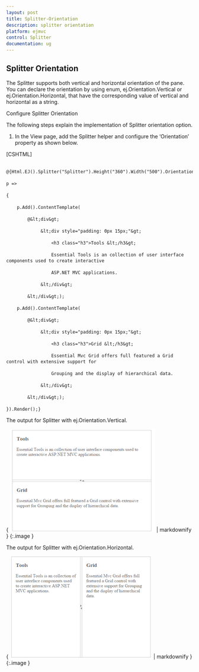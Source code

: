 ```yaml
---
layout: post
title: Splitter-Orientation
description: splitter orientation
platform: ejmvc
control: Splitter
documentation: ug
---
```


## Splitter Orientation

The Splitter supports both vertical and horizontal orientation of the pane. You can declare the orientation by using enum, ej.Orientation.Vertical or ej.Orientation.Horizontal, that have the corresponding value of vertical and horizontal as a string.

Configure Splitter Orientation

 The following steps explain the implementation of Splitter orientation option.

1. In the View page, add the Splitter helper and configure the ‘Orientation’ property as shown below.





[CSHTML]



        @{Html.EJ().Splitter("Splitter").Height("360").Width("500").Orientation(Orientation.Vertical).PaneProperties(

    p =>

    {

        p.Add().ContentTemplate(

            @&lt;div&gt;

                 &lt;div style="padding: 0px 15px;"&gt;

                     <h3 class="h3">Tools &lt;/h3&gt;

                     Essential Tools is an collection of user interface components used to create interactive

                     ASP.NET MVC applications.

                 &lt;/div&gt;

            &lt;/div&gt;);

        p.Add().ContentTemplate(

            @&lt;div&gt;

                 &lt;div style="padding: 0px 15px;"&gt;

                     <h3 class="h3">Grid &lt;/h3&gt;

                     Essential Mvc Grid offers full featured a Grid control with extensive support for

                     Grouping and the display of hierarchical data.

                 &lt;/div&gt;

            &lt;/div&gt;);

    }).Render();}



The output for Splitter with ej.Orientation.Vertical.

{ ![](Splitter-Orientation_images/Splitter-Orientation_img1.png) | markdownify }
{:.image }


The output for Splitter with ej.Orientation.Horizontal.



{ ![](Splitter-Orientation_images/Splitter-Orientation_img2.png) | markdownify }
{:.image }


